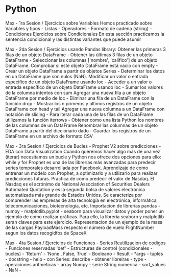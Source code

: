 # Python 

Max - 1ra Sesion / Ejercicios sobre Variables 
Hemos practicado sobre Variables y tipos - Listas - Operadores - Formato de cadena (string) - Condiciones
Ejercicios sobre Condicionales
En esta sección practicamos la sentencia condicional y las distintas variantes que puede asumir

Max - 2da Sesion / Ejercicios usando Pandas library:
Obtener las primeras 3 filas de un objeto DataFrame - Obtener las últimas 3 filas de un objeto DataFrame - Seleccionar las columnas ['nombre', 'califico'] de un objeto DataFrame.
Comprobar si este objeto DataFrame está vacío con empty - Crear un objeto DataFrame a partir de objetos Series - Determinar los datos en un DataFrame que son nulos (NaN).
Modificar un valor o entrada específico de un objeto DataFrame usando loc - Acceder a un valor o entrada específico de un objeto DataFrame usando loc - Sumar los valores de la columna intentos con sum
Agregar una nueva fila a un objeto DataFrame por medio de loc - Eliminar una fila de un DataFrame con la función drop - Mostrar los n primeros y últimos registros de un objeto DataFrame con head y tail
Agregar una nueva columna a un DataFrame con notación de slicing - Para iterar cada una de las filas de un DataFrame utilizamos la función iterrows - Obtener como una lista Python los nombres de las columnas de un DataFrame
Renombrar las columnas de un objeto DataFrame a partir del diccionario dado - Guardar los registros de un DataFrame en un archivo de formato CSV

Max - 3ra Sesion / Ejercicios de Bucles - Prophet V2 sobre predicciones - EDA con Data Visualization
Cuando queremos hacer algo más de una vez (iterar) necesitamos un bucle y Python nos ofrece dos opciones para ello: while y for
Prophet es una de las librerías más avanzadas para predecir series temporales desarrollada por Facebook. Aprendizaje de como entrenar un modelo con Prophet, a optimizarlo y a utilizarlo para realizar predicciones futuras. Practica de como predecir el valor de Nasdaq. El Nasdaq es el acrónimo de National Association of Securities Dealers Automated Quotation y es la segunda bolsa de valores electrónica automatizada más grande de Estados Unidos. Se caracteriza por comprender las empresas de alta tecnología en electrónica, informática, telecomunicaciones, biotecnología, etc.
Importacion de librerias pandas - numpy - matplotlib.pyplot - seaborn para visualizar datos y poder poner un ejemplo de como realizar gráficas. Para ello, la librería seaborn y matplotlib seran claves para este ejercicio. Representacion de un ejemplo de  la masa de las cargas PayloadMass respecto el número de vuelo FlightNumber segun los datos recogidfos de SpaceX

Max - 4ta Sesion / Ejercicios de Funciones - Series
Reutilizacion de codigos - Funciones reservadas 'def' - Estructuras de control (condicionales - bucles) - 'Return' - 'None , False, True' - Booleano - Result - *args - tuples - docstring - help - con
Series: describe - obtener libreiras - type - operaciones aritmeticas - array Numpy - serie String numerica - sort_values - NaN -  
